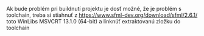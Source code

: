 Ak bude problém pri buildnutí projektu je dosť možné, že je problém s toolchain, treba si stiahnuť z https://www.sfml-dev.org/download/sfml/2.6.1/ toto WinLibs MSVCRT 13.1.0 (64-bit) a linknúť extraktovanú zložku do toolchain
